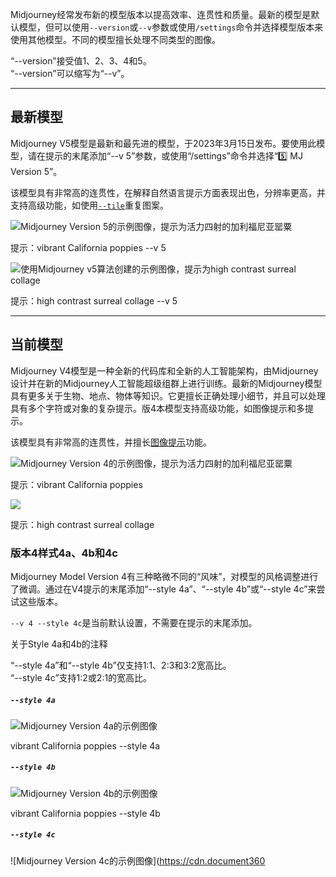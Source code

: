 Midjourney经常发布新的模型版本以提高效率、连贯性和质量。最新的模型是默认模型，但可以使用`--version`或`--v`参数或使用`/settings`命令并选择模型版本来使用其他模型。不同的模型擅长处理不同类型的图像。

“--version”接受值1、2、3、4和5。  
“--version”可以缩写为“--v”。

---

## 最新模型

Midjourney V5模型是最新和最先进的模型，于2023年3月15日发布。要使用此模型，请在提示的末尾添加“--v 5”参数，或使用“/settings”命令并选择“5️⃣ MJ Version 5”。

该模型具有非常高的连贯性，在解释自然语言提示方面表现出色，分辨率更高，并支持高级功能，如使用[`--tile`](https://docs.midjourney.com/docs/tile)重复图案。

![Midjourney Version 5的示例图像，提示为活力四射的加利福尼亚罂粟](https://cdn.document360.io/3040c2b6-fead-4744-a3a9-d56d621c6c7e/Images/Documentation/MJ_V5_VibrantCaliforniaPoppies.png)

提示：vibrant California poppies --v 5

![使用Midjourney v5算法创建的示例图像，提示为high contrast surreal collage](https://cdn.document360.io/3040c2b6-fead-4744-a3a9-d56d621c6c7e/Images/Documentation/MJ_V5_HighContrastCollage.png)

提示：high contrast surreal collage --v 5

---

## 当前模型

Midjourney V4模型是一种全新的代码库和全新的人工智能架构，由Midjourney设计并在新的Midjourney人工智能超级组群上进行训练。最新的Midjourney模型具有更多关于生物、地点、物体等知识。它更擅长正确处理小细节，并且可以处理具有多个字符或对象的复杂提示。版4本模型支持高级功能，如图像提示和多提示。

该模型具有非常高的连贯性，并擅长[图像提示](https://docs.midjourney.com/image-prompts)功能。

![Midjourney Version 4的示例图像，提示为活力四射的加利福尼亚罂粟](https://cdn.document360.io/3040c2b6-fead-4744-a3a9-d56d621c6c7e/Images/Documentation/MJ_V4_Poppies.png)

提示：vibrant California poppies

![](https://cdn.document360.io/3040c2b6-fead-4744-a3a9-d56d621c6c7e/Images/Documentation/high_contrast.png)

提示：high contrast surreal collage

### 版本4样式4a、4b和4c

Midjourney Model Version 4有三种略微不同的“风味”，对模型的风格调整进行了微调。通过在V4提示的末尾添加“--style 4a”、“--style 4b”或“--style 4c”来尝试这些版本。

`--v 4 --style 4c`是当前默认设置，不需要在提示的末尾添加。

关于Style 4a和4b的注释

“--style 4a”和“--style 4b”仅支持1:1、2:3和3:2宽高比。  
“--style 4c”支持1:2或2:1的宽高比。

##### `--style 4a`

![Midjourney Version 4a的示例图像](https://cdn.document360.io/3040c2b6-fead-4744-a3a9-d56d621c6c7e/Images/Documentation/MJ_V4a.jpg)

vibrant California poppies --style 4a

##### `--style 4b`

![Midjourney Version 4b的示例图像](https://cdn.document360.io/3040c2b6-fead-4744-a3a9-d56d621c6c7e/Images/Documentation/MJ_V4b.jpg)

vibrant California poppies --style 4b

##### `--style 4c`

![Midjourney Version 4c的示例图像](https://cdn.document360